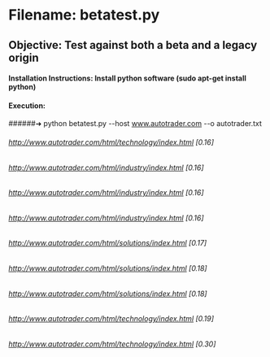 # Filename: betatest.py
## Objective: Test against both a beta and a legacy origin
#### Installation Instructions: Install python software (sudo apt-get install python)
#### Execution: 

######➜ python betatest.py --host www.autotrader.com --o autotrader.txt
###### http://www.autotrader.com/html/technology/index.html [0.16]
###### http://www.autotrader.com/html/industry/index.html [0.16]
###### http://www.autotrader.com/html/industry/index.html [0.16]
###### http://www.autotrader.com/html/industry/index.html [0.16]
###### http://www.autotrader.com/html/solutions/index.html [0.17]
###### http://www.autotrader.com/html/solutions/index.html [0.18]
###### http://www.autotrader.com/html/solutions/index.html [0.18]
###### http://www.autotrader.com/html/technology/index.html [0.19]
###### http://www.autotrader.com/html/technology/index.html [0.30]
